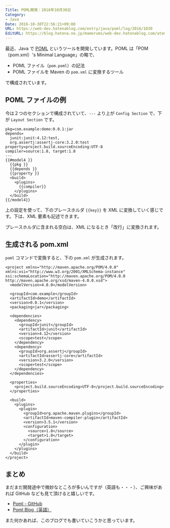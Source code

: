 ```yaml
---
Title: POML開発：2016年10月30日
Category:
- Java
Date: 2016-10-30T22:56:21+09:00
URL: https://web-dev.hatenablog.com/entry/java/poml/log/2016/1030
EditURL: https://blog.hatena.ne.jp/mamorums/web-dev.hatenablog.com/atom/entry/10328749687192143874
---
```


最近、Java で [POML](https://github.com/mamorum/poml) というツールを開発しています。POML は「POM（pom.xml）'s Minimal Language」の略で、

- POML ファイル（`pom.poml`）の記法
- POML ファイルを Maven の `pom.xml` に変換するツール

で構成されています。


## POML ファイルの例
今は２つのセクションで構成されていて、`---` より上が `Config Section` で、下が `Layout Section` です。

```
pkg=com.example:demo:0.0.1:jar
depends=
  junit:junit:4.12:test,
  org.assertj:assertj-core:3.2.0:test
property=project.build.sourceEncoding:UTF-8
compiler=source:1.8, target:1.8
---
{{#model4 }}
  {{pkg }}
  {{depends }}
  {{property }}
  <build>
    <plugins>
      {{compiler}}
    </plugins>
  </build>
{{/model4}}
```

上の設定を使って、下のプレースホルダ `{{key}}` を XML に変換していく感じです。下は、XML 要素も記述できます。

プレースホルダに含まれる空白は、XML になるとき「改行」に変換されます。


## 生成される pom.xml
`poml` コマンドで変換すると、下の `pom.xml` が生成されます。

```
<project xmlns="http://maven.apache.org/POM/4.0.0" xmlns:xsi="http://www.w3.org/2001/XMLSchema-instance" xsi:schemaLocation="http://maven.apache.org/POM/4.0.0 http://maven.apache.org/xsd/maven-4.0.0.xsd">
  <modelVersion>4.0.0</modelVersion>

  <groupId>com.example</groupId>
  <artifactId>demo</artifactId>
  <version>0.0.1</version>
  <packaging>jar</packaging>

  <dependencies>
    <dependency>
      <groupId>junit</groupId>
      <artifactId>junit</artifactId>
      <version>4.12</version>
      <scope>test</scope>
    </dependency>
    <dependency>
      <groupId>org.assertj</groupId>
      <artifactId>assertj-core</artifactId>
      <version>3.2.0</version>
      <scope>test</scope>
    </dependency>
  </dependencies>

  <properties>
    <project.build.sourceEncoding>UTF-8</project.build.sourceEncoding>
  </properties>

  <build>
    <plugins>
      <plugin>
        <groupId>org.apache.maven.plugins</groupId>
        <artifactId>maven-compiler-plugin</artifactId>
        <version>3.5.1</version>
        <configuration>
          <source>1.8</source>
          <target>1.8</target>
        </configuration>
      </plugin>
    </plugins>
  </build>
</project>
```

## まとめ
まだまだ開発途中で微妙なところが多いんですが（英語も・・・）、ご興味があれば GitHub なども見て頂けると嬉しいです。

- [Poml - GitHub](https://github.com/mamorum/poml)
- [Poml Blog（英語）](http://java-poml.blogspot.com/)

また何かあれば、このブログでも書いていこうかと思っています。
